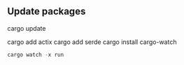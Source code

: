 ## Update packages
cargo update


cargo add actix
cargo add serde
cargo install cargo-watch

```rust
cargo watch -x run
```

